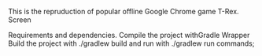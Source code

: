 This is the repruduction of popular offline Google Chrome game T-Rex. 
Screen

Requirements and dependencies.
    Compile the project withGradle Wrapper
    Build the project with ./gradlew build and run with ./gradlew run commands;
